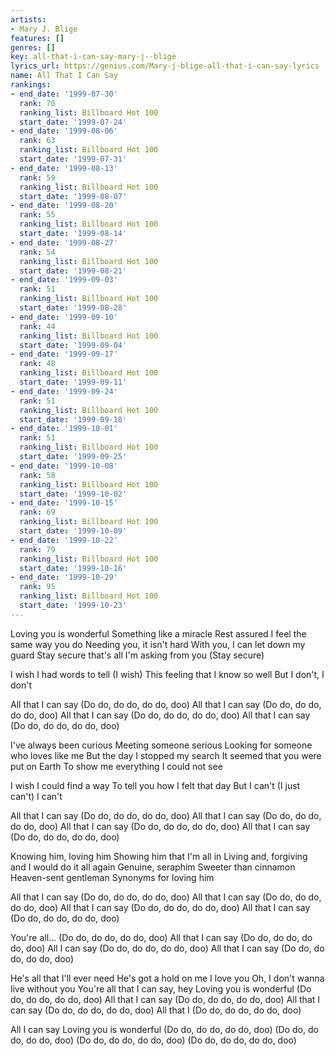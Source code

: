 ```yaml
---
artists:
- Mary J. Blige
features: []
genres: []
key: all-that-i-can-say-mary-j--blige
lyrics_url: https://genius.com/Mary-j-blige-all-that-i-can-say-lyrics
name: All That I Can Say
rankings:
- end_date: '1999-07-30'
  rank: 70
  ranking_list: Billboard Hot 100
  start_date: '1999-07-24'
- end_date: '1999-08-06'
  rank: 63
  ranking_list: Billboard Hot 100
  start_date: '1999-07-31'
- end_date: '1999-08-13'
  rank: 59
  ranking_list: Billboard Hot 100
  start_date: '1999-08-07'
- end_date: '1999-08-20'
  rank: 55
  ranking_list: Billboard Hot 100
  start_date: '1999-08-14'
- end_date: '1999-08-27'
  rank: 54
  ranking_list: Billboard Hot 100
  start_date: '1999-08-21'
- end_date: '1999-09-03'
  rank: 51
  ranking_list: Billboard Hot 100
  start_date: '1999-08-28'
- end_date: '1999-09-10'
  rank: 44
  ranking_list: Billboard Hot 100
  start_date: '1999-09-04'
- end_date: '1999-09-17'
  rank: 48
  ranking_list: Billboard Hot 100
  start_date: '1999-09-11'
- end_date: '1999-09-24'
  rank: 51
  ranking_list: Billboard Hot 100
  start_date: '1999-09-18'
- end_date: '1999-10-01'
  rank: 51
  ranking_list: Billboard Hot 100
  start_date: '1999-09-25'
- end_date: '1999-10-08'
  rank: 58
  ranking_list: Billboard Hot 100
  start_date: '1999-10-02'
- end_date: '1999-10-15'
  rank: 69
  ranking_list: Billboard Hot 100
  start_date: '1999-10-09'
- end_date: '1999-10-22'
  rank: 79
  ranking_list: Billboard Hot 100
  start_date: '1999-10-16'
- end_date: '1999-10-29'
  rank: 95
  ranking_list: Billboard Hot 100
  start_date: '1999-10-23'
---
```

Loving you is wonderful
Something like a miracle
Rest assured I feel the same way you do
Needing you, it isn't hard
With you, I can let down my guard
Stay secure that's all I'm asking from you
(Stay secure)


I wish I had words to tell (I wish)
This feeling that I know so well
But I don't, I don't


All that I can say
(Do do, do do, do do, doo)
All that I can say
(Do do, do do, do do, doo)
All that I can say
(Do do, do do, do do, doo)
All that I can say
(Do do, do do, do do, doo)


I've always been curious
Meeting someone serious
Looking for someone who loves like me
But the day I stopped my search
It seemed that you were put on Earth
To show me everything I could not see


I wish I could find a way
To tell you how I felt that day
But I can't (I just can't)
I can't


All that I can say
(Do do, do do, do do, doo)
All that I can say
(Do do, do do, do do, doo)
All that I can say
(Do do, do do, do do, doo)
All that I can say
(Do do, do do, do do, doo)


Knowing him, loving him
Showing him that I'm all in
Living and, forgiving and
I would do it all again
Genuine, seraphim
Sweeter than cinnamon
Heaven-sent gentleman
Synonyms for loving him


All that I can say
(Do do, do do, do do, doo)
All that I can say
(Do do, do do, do do, doo)
All that I can say
(Do do, do do, do do, doo)
All that I can say
(Do do, do do, do do, doo)


You're all...
(Do do, do do, do do, doo)
All that I can say
(Do do, do do, do do, doo)
All I can say
(Do do, do do, do do, doo)
All that I can say
(Do do, do do, do do, doo)


He's all that I'll ever need
He's got a hold on me
I love you
Oh, I don't wanna live without you
You're all that I can say, hey
Loving you is wonderful
(Do do, do do, do do, doo)
All that I can say
(Do do, do do, do do, doo)
All that I can say
(Do do, do do, do do, doo)
All that I
(Do do, do do, do do, doo)

All I can say
Loving you is wonderful
(Do do, do do, do do, doo)
(Do do, do do, do do, doo)
(Do do, do do, do do, doo)
(Do do, do do, do do, doo)
